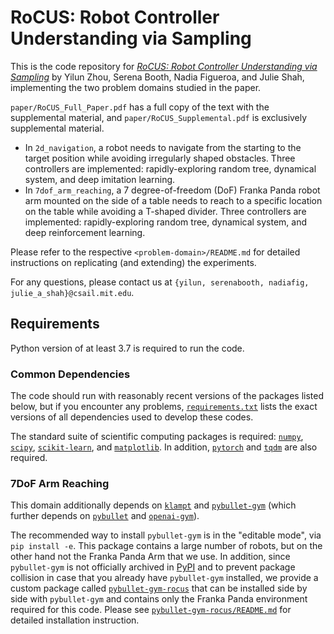 # RoCUS: Robot Controller Understanding via Sampling

This is the code repository for [_RoCUS: Robot Controller Understanding via Sampling_](paper/paper.pdf) by Yilun Zhou, Serena Booth, Nadia Figueroa, and Julie Shah, implementing the two problem domains studied in the paper.

`paper/RoCUS_Full_Paper.pdf` has a full copy of the text with the supplemental material, and `paper/RoCUS_Supplemental.pdf` is exclusively supplemental material.

* In `2d_navigation`, a robot needs to navigate from the starting to the target position while avoiding irregularly shaped obstacles. Three controllers are implemented: rapidly-exploring random tree, dynamical system, and deep imitation learning.
* In `7dof_arm_reaching`, a 7 degree-of-freedom (DoF) Franka Panda robot arm mounted on the side of a table needs to reach to a specific location on the table while avoiding a T-shaped divider. Three controllers are implemented: rapidly-exploring random tree, dynamical system, and deep reinforcement learning.

Please refer to the respective `<problem-domain>/README.md` for detailed instructions on replicating (and extending) the experiments.

For any questions, please contact us at `{yilun, serenabooth, nadiafig, julie_a_shah}@csail.mit.edu`.

## Requirements
Python version of at least 3.7 is required to run the code.

### Common Dependencies
The code should run with reasonably recent versions of the packages listed below, but if you encounter any problems, [`requirements.txt`](requirements.txt) lists the exact versions of all dependencies used to develop these codes.

The standard suite of scientific computing packages is required: [`numpy`](https://numpy.org/), [`scipy`](https://www.scipy.org/), [`scikit-learn`](https://scikit-learn.org/stable/), and [`matplotlib`](https://matplotlib.org/). In addition, [`pytorch`](https://pytorch.org/) and [`tqdm`](https://github.com/tqdm/tqdm) are also required.

### 7DoF Arm Reaching
This domain additionally depends on [`klampt`](http://motion.cs.illinois.edu/software/klampt/latest/pyklampt_docs/) and [`pybullet-gym`](https://github.com/benelot/pybullet-gym) (which further depends on [`pybullet`](https://pybullet.org/wordpress/) and [`openai-gym`](https://gym.openai.com/)).

The recommended way to install `pybullet-gym` is in the "editable mode", via `pip install -e`. This package contains a large number of robots, but on the other hand not the Franka Panda Arm that we use. In addition, since `pybullet-gym` is not officially archived in [PyPI](https://pypi.org/) and to prevent package collision in case that you already have `pybullet-gym` installed, we provide a custom package called [`pybullet-gym-rocus`](pybullet-gym-rocus/) that can be installed side by side with `pybullet-gym` and contains only the Franka Panda environment required for this code. Please see [`pybullet-gym-rocus/README.md`](pybullet-gym-rocus/README.md) for detailed installation instruction.
